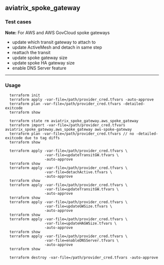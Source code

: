 ## aviatrix_spoke_gateway

### Test cases
**Note:** For AWS and AWS GovCloud spoke gateways
- update which transit gateway to attach to
- update ActiveMesh and detach in same step
- reattach the transit
- update spoke gateway size
- update spoke HA gateway size
- enable DNS Server feature

---

### Usage
```
  terraform init
  terraform apply -var-file=/path/provider_cred.tfvars -auto-approve
  terraform plan -var-file=/path/provider_cred.tfvars -detailed-exitcode
  terraform show

  terraform state rm aviatrix_spoke_gateway.aws_spoke_gateway
  terraform import -var-file=/path/provider_cred.tfvars aviatrix_spoke_gateway.aws_spoke_gateway aws-spoke-gateway
  terraform plan -var-file=/path/provider_cred.tfvars // no -detailed-exitcode due to tag diffs
  terraform show

  terraform apply -var-file=/path/provider_cred.tfvars \
                  -var-file=updateTransitGW.tfvars \
                  -auto-approve
  terraform show
  terraform apply -var-file=/path/provider_cred.tfvars \
                  -var-file=detachActive.tfvars \
                  -auto-approve
  terraform show
  terraform apply -var-file=/path/provider_cred.tfvars \
                  -var-file=updateTransitGW.tfvars \
                  -auto-approve
  terraform show
  terraform apply -var-file=/path/provider_cred.tfvars \
                  -var-file=updateGWSize.tfvars \
                  -auto-approve
  terraform show
  terraform apply -var-file=/path/provider_cred.tfvars \
                  -var-file=updateHAGWSize.tfvars \
                  -auto-approve
  terraform show
  terraform apply -var-file=/path/provider_cred.tfvars \
                  -var-file=enableDNSServer.tfvars \
                  -auto-approve
  terraform show

  terraform destroy -var-file=/path/provider_cred.tfvars -auto-approve
```
